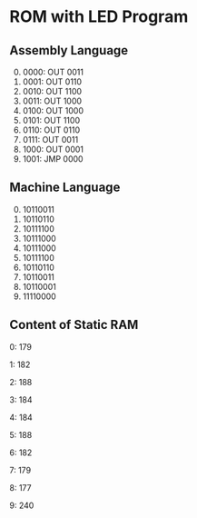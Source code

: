 # ROM with LED Program

## Assembly Language

0. 0000: OUT 0011
1. 0001: OUT 0110
2. 0010: OUT 1100
3. 0011: OUT 1000
4. 0100: OUT 1000
5. 0101: OUT 1100
6. 0110: OUT 0110
7. 0111: OUT 0011
8. 1000: OUT 0001
9. 1001: JMP 0000

## Machine Language
0. 10110011
1. 10110110
2. 10111100
3. 10111000
4. 10111000
5. 10111100
6. 10110110
7. 10110011
8. 10110001
9. 11110000

## Content of Static RAM

0: 179

1: 182

2: 188

3: 184

4: 184

5: 188

6: 182

7: 179

8: 177

9: 240
